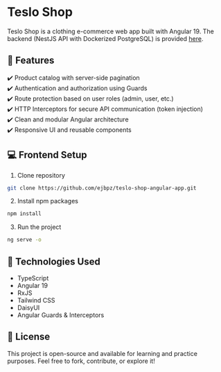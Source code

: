 # Teslo Shop
Teslo Shop is a clothing e-commerce web app built with Angular 19.
The backend (NestJS API with Dockerized PostgreSQL) is provided [here](https://github.com/Klerith/nest-teslo-shop/tree/complete-backend-paginated).

## 🧪 Features
✔️ Product catalog with server-side pagination       
✔️ Authentication and authorization using Guards     
✔️ Route protection based on user roles (admin, user, etc.)    
✔️ HTTP Interceptors for secure API communication (token injection)     
✔️ Clean and modular Angular architecture      
✔️ Responsive UI and reusable components

## 💻 Frontend Setup
1. Clone repository
```sh
git clone https://github.com/ejbpz/teslo-shop-angular-app.git
```

2. Install npm packages
```sh
npm install
```

3. Run the project
```sh
ng serve -o
```

## 🧰 Technologies Used
- TypeScript
- Angular 19
- RxJS
- Tailwind CSS
- DaisyUI
- Angular Guards & Interceptors

## 📜 License
This project is open-source and available for learning and practice purposes. Feel free to fork, contribute, or explore it!
